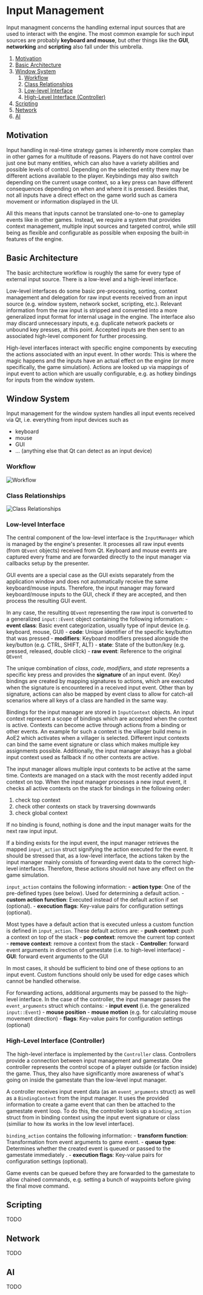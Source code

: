 # Input Management

Input managment concerns the handling external input sources that are used to interact with the engine.
The most common example for such input sources are probably **keyboard and mouse**, but other things like the **GUI**,
**networking** and **scripting** also fall under this umbrella.

1. [Motivation](#motivation)
2. [Basic Architecture](#basic-architecture)
3. [Window System](#window-system)
   1. [Workflow](#workflow)
   2. [Class Relationships](#class-relationships)
   3. [Low-level Interface](#low-level-interface)
   4. [High-Level Interface (Controller)](#high-level-interface-controller)
4. [Scripting](#scripting)
5. [Network](#network)
6. [AI](#ai)


## Motivation

Input handling in real-time strategy games is inherently more complex than in other games for a
multitude of reasons. Players do not have control over just one but many entities, which can also have
a variety abilities and possible levels of control. Depending on the selected entity there may be
different actions available to the player. Keybindings may also switch depending on the current usage
context, so a key press can have different consequences depending on when and where it is pressed.
Besides that, not all inputs have a direct effect on the game world such as camera movement or
information displayed in the UI.

All this means that inputs cannot be translated one-to-one to gameplay events like in other games.
Instead, we require a system that provides context management, multiple input sources
and targeted control, while still being as flexible and configurable as possible when exposing
the built-in features of the engine.


## Basic Architecture

The basic architecture workflow is roughly the same for every type of external input source.
There is a low-level and a high-level interface.

Low-level interfaces do some basic pre-processing, sorting, context management and delegation
for raw input events received from an input source (e.g. window system, network socket, scripting,
etc.). Relevant information from the raw input is stripped and converted into a more generalized
input format for internal usage in the engine. The interface also may discard unnecessary inputs,
e.g. duplicate network packets or unbound key presses, at this point. Accepted inputs are then
sent to an associated high-level component for further processing.

High-level interfaces interact with specific engine components by executing the actions associated
with an input event. In other words: This is where the magic happens and the inputs have an actual
effect on the engine (or more specifically, the game simulation). Actions are looked up via
mappings of input event to action which are usually configurable, e.g. as hotkey bindings for inputs
from the window system.


## Window System

Input management for the window system handles all input events received via Qt, i.e. everything
from input devices such as

- keyboard
- mouse
- GUI
- ... (anything else that Qt can detect as an input device)


### Workflow

![Workflow](images/workflow_input_controller.svg)


### Class Relationships

![Class Relationships](images/class_relationships_input_controller.svg)


### Low-level Interface

The central component of the low-level interface is the `InputManager` which is managed by
the engine's presenter. It processes all raw input events (from `QEvent` objects) received from Qt.
Keyboard and mouse events are captured every frame and are forwarded directly to the input
manager via callbacks setup by the presenter.

GUI events are a special case as the GUI exists separately from the application window and
does not automatically receive the same keyboard/mouse inputs. Therefore, the input manager
may forward keyboard/mouse inputs to the GUI, check if they are accepted, and then process
the resulting GUI event.

In any case, the resulting `QEvent` representing the raw input is converted to a generalized
`input::Event` object containing the following information:
    - **event class**: Basic event categorization, usually type of input device (e.g. keyboard, mouse, GUI)
    - **code**: Unique identifier of the specific key/button that was pressed
    - **modifiers**: Keyboard modifiers pressed alongside the key/button (e.g. CTRL, SHIFT, ALT)
    - **state**: State of the button/key (e.g. pressed, released, double click)
    - **raw event**: Reference to the original `QEvent`

The unique combination of *class*, *code*, *modifiers*, and *state* represents a specific key press
and provides the **signature** of an input event. (Key) bindings are created by mapping signatures
to actions, which are executed when the signature is encountered in a received input event. Other than
by signature, actions can also be mapped by event class to allow for catch-all scenarios where all
keys of a class are handled in the same way.

Bindings for the input manager are stored in `InputContext` objects. An input context represent a scope of
bindings which are accepted when the context is active. Contexts can become active through actions from
a binding or other events. An example for such a context is the villager build menu in AoE2 which activates
when a villager is selected. Different input contexts can bind the same event signature or class which
makes multiple key assignments possible. Additionally, the input manager always has a global input
context used as fallback if no other contexts are active.

The input manager allows multiple input contexts to be active at the same time. Contexts are managed
on a stack with the most recently added input context on top. When the input manager processes a new
input event, it checks all active contexts on the stack for bindings in the following order:

1. check top context
2. check other contexts on stack by traversing downwards
3. check global context

If no binding is found, nothing is done and the input manager waits for the next raw input input.

If a binding exists for the input event, the input manager retrieves the mapped `input_action` struct
signifying the action executed for the event. It should be stressed that, as a low-level interface,
the actions taken by the input manager mainly consists of forwarding event data to the correct
high-level interfaces. Therefore, these actions should not have any effect on the game simulation.

`input_action` contains the following information:
    - **action type**: One of the pre-defined types (see below). Used for determining a default action.
    - **custom action function**: Executed instead of the default action if set (optional).
    - **execution flags**: Key-value pairs for configuration settings (optional).

Most types have a default action that is executed unless a custom function is defined in `input_action`.
These default actions are:
    - **push context**: push a context on top of the stack
    - **pop context**: remove the current top context
    - **remove context**: remove a context from the stack
    - **Controller**: forward event arguments in direction of gamestate (i.e. to high-level interface)
    - **GUI**: forward event arguments to the GUI

In most cases, it should be sufficient to bind one of these options to an input event. Custom
functions should only be used for edge cases which cannot be handled otherwise.

For forwarding actions, additional arguments may be passed to the high-level interface. In the
case of the controller, the input manager passes the `event_arguments` struct which contains:
    - **input event** (i.e. the generalized `input::Event`)
    - **mouse position**
    - **mouse motion** (e.g. for calculating mouse movement direction)
    - **flags**: Key-value pairs for configuration settings (optional)


### High-Level Interface (Controller)

The high-level interface is implemented by the `Controller` class. Controllers provide a
connection between input management and gamestate. One controller represents the control scope
of a player outside (or faction inside) the game. Thus, they also have significantly more awareness
of what's going on inside the gamestate than the low-level input manager.

A controller receives input event data (as an `event_arguments` struct) as well as a `BindingContext`
from the input manager. It uses the provided information to create a game event that can then be attached
to the gamestate event loop. To do this, the controller looks up a `binding_action` struct from
in binding context using the input event signature or class (similiar to how its works in the low level
interface).

`binding_action` contains the following information:
    - **transform function**: Transformation from event arguments to game event.
    - **queue type**: Determines whether the created event is queued or passed to the gamestate immediately .
    - **execution flags**: Key-value pairs for configuration settings (optional).

Game events can be queued before they are forwarded to the gamestate to allow chained commands,
e.g. setting a bunch of waypoints before giving the final move command.


## Scripting

TODO


## Network

TODO


## AI

TODO
